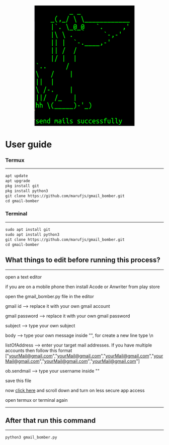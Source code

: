 <div align="center">

![alt text](./ss.png)

</div>

# User guide

### Termux

---

    apt update
    apt upgrade
    pkg install git
    pkg install python3
    git clone https://github.com/marufjs/gmail_bomber.git
    cd gmail-bomber

### Terminal

---

    sudo apt install git
    sudo apt install python3
    git clone https://github.com/marufjs/gmail_bomber.git
    cd gmail-bomber

## What things to edit before running this process?

---

open a text editor

if you are on a mobile phone then install Acode or Anwriter from play store

open the gmail_bomber.py file in the editor

gmail id --> replace it with your own gmail account

gmail password --> replace it with your own gmail password

subject --> type your own subject

body --> type your own message inside "", for create a new line type \n

listOfAddress --> enter your target mail addresses. If you have multiple accounts then follow this format
["yourMail@gmail.com","yourMail@gmail.com","yourMail@gmail.com","yourMail@gmail.com","yourMail@gmail.com","yourMail@gmail.com"]

ob.sendmail --> type your username inside ""

save this file

now [click here](https://myaccount.google.com/security) and scroll down and turn on less secure app access

open termux or terminal again

---

## After that run this command

---

    python3 gmail_bomber.py
